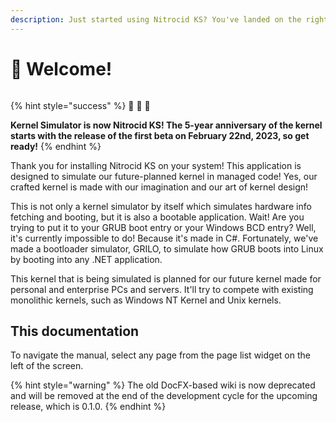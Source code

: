 ```yaml
---
description: Just started using Nitrocid KS? You've landed on the right place!
---
```


# 👋 Welcome!

<figure><img src="https://officialaptivi.files.wordpress.com/2022/08/ks24-1.png" alt=""><figcaption></figcaption></figure>

{% hint style="success" %}
🎊 🎊 🎊

**Kernel Simulator is now Nitrocid KS! The 5-year anniversary of the kernel starts with the release of the first beta on February 22nd, 2023, so get ready!**
{% endhint %}

Thank you for installing Nitrocid KS on your system! This application is designed to simulate our future-planned kernel in managed code! Yes, our crafted kernel is made with our imagination and our art of kernel design!

This is not only a kernel simulator by itself which simulates hardware info fetching and booting, but it is also a bootable application. Wait! Are you trying to put it to your GRUB boot entry or your Windows BCD entry? Well, it's currently impossible to do! Because it's made in C#. Fortunately, we've made a bootloader simulator, GRILO, to simulate how GRUB boots into Linux by booting into any .NET application.

This kernel that is being simulated is planned for our future kernel made for personal and enterprise PCs and servers. It'll try to compete with existing monolithic kernels, such as Windows NT Kernel and Unix kernels.

## This documentation

To navigate the manual, select any page from the page list widget on the left of the screen.

{% hint style="warning" %}
The old DocFX-based wiki is now deprecated and will be removed at the end of the development cycle for the upcoming release, which is 0.1.0.
{% endhint %}
